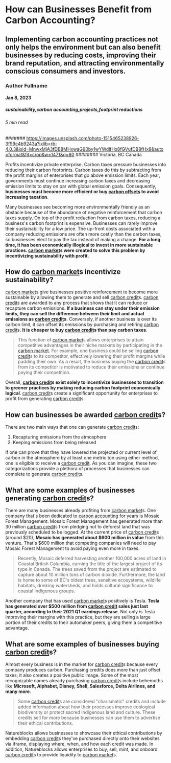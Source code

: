 # How can Businesses Benefit from Carbon Accounting?
## Implementing carbon accounting practices not only helps the environment but can also benefit businesses by reducing costs, improving their brand reputation, and attracting environmentally conscious consumers and investors.
### Author Fullname
#### Jan 8, 2023
##### sustainability,carbon accounting,projects,footprint reductions
###### 5 min read
####### https://images.unsplash.com/photo-1515465238926-3f99c4b9243a?ixlib=rb-4.0.3&ixid=MnwxMjA3fDB8MHxwaG90by1wYWdlfHx8fGVufDB8fHx8&auto=format&fit=crop&w=1471&q=80
######## Victoria, BC Canada

Profits incentivize private enterprise. Carbon taxes pressure businesses into reducing their carbon footprints. Carbon taxes do this by subtracting from the profit margins of enterprises that go above emission limits. Each year, governments must continue increasing carbon taxes and decreasing emission limits to stay on par with global emission goals. Consequently, **businesses must become more efficient or buy [carbon offsets](https://natureblocks.com/blog/how-do-voluntary-projects-report-carbon-offsets) to avoid increasing taxation**.

Many businesses see becoming more environmentally friendly as an obstacle because of the abundance of negative reinforcement that carbon taxes supply. On top of the profit reduction from carbon taxes, reducing a business's carbon footprint is expensive. Businesses can rarely improve their sustainability for a low price. The up-front costs associated with a company reducing emissions are often more costly than the carbon taxes, so businesses elect to pay the tax instead of making a change. **For a long time, it has been economically illogical to invest in more sustainable practices. [carbon market](https://natureblocks.com/blog/what-are-carbon-markets)s were created to solve this problem by incentivizing sustainability with profit**.

## How do [carbon market](https://natureblocks.com/blog/what-are-carbon-markets)s incentivize sustainability?

[carbon market](https://natureblocks.com/blog/what-are-carbon-markets)s give businesses positive reinforcement to become more sustainable by allowing them to generate and sell [carbon credit](https://natureblocks.com/blog/what-are-carbon-credits)s. [carbon credit](https://natureblocks.com/blog/what-are-carbon-credits)s are awarded to any process that shows that it can reduce or recapture carbon emissions. **If a business can stay under their emission limits, they can sell the difference between their limit and actual emissions as [carbon credit](https://natureblocks.com/blog/what-are-carbon-credits)s**. Conversely, if another business is over its carbon limit, it can offset its emissions by purchasing and retiring [carbon credit](https://natureblocks.com/blog/what-are-carbon-credits)s. **It is cheaper to buy [carbon credit](https://natureblocks.com/blog/what-are-carbon-credits)s than pay carbon taxes**.

> This function of [carbon market](https://natureblocks.com/blog/what-are-carbon-markets)s allows enterprises to attain competitive advantages in their niche markets by participating in the [carbon market](https://natureblocks.com/blog/what-are-carbon-markets). For example, one business could be selling [carbon credit](https://natureblocks.com/blog/what-are-carbon-credits)s to its competitor, effectively lowering their profit margins while padding their own. As a result, the business buying the [carbon credit](https://natureblocks.com/blog/what-are-carbon-credits)s from its competitor is motivated to reduce their emissions or continue paying their competition.

Overall, **[carbon credit](https://natureblocks.com/blog/what-are-carbon-credits)s exist solely to incentivize businesses to transition to greener practices by making reducing carbon footprint economically logical**. [carbon credit](https://natureblocks.com/blog/what-are-carbon-credits)s create a significant opportunity for enterprises to profit from generating [carbon credit](https://natureblocks.com/blog/what-are-carbon-credits)s.

## How can businesses be awarded [carbon credit](https://natureblocks.com/blog/what-are-carbon-credits)s?

There are two main ways that one can generate [carbon credit](https://natureblocks.com/blog/what-are-carbon-credits)s:

1. Recapturing emissions from the atmosphere
2. Keeping emissions from being released

If one can prove that they have lowered the projected or current level of carbon in the atmosphere by at least one metric ton using either method, one is eligible to receive a [carbon credit](https://natureblocks.com/blog/what-are-carbon-credits). As you can imagine, these two categorizations provide a plethora of processes that businesses can complete to generate [carbon credit](https://natureblocks.com/blog/what-are-carbon-credits)s.

## What are some examples of businesses generating [carbon credit](https://natureblocks.com/blog/what-are-carbon-credits)s?

There are many businesses already profiting from [carbon market](https://natureblocks.com/blog/what-are-carbon-markets)s. One company that's been dedicated to [carbon accounting](https://natureblocks.com/blog/how-do-voluntary-projects-report-carbon-offsets) for years is Mosaic Forest Management. Mosaic Forest Management has generated more than 30 million [carbon credit](https://natureblocks.com/blog/what-are-carbon-credits)s from pledging not to deforest land that was previously scheduled to be logged. At the current price of [carbon credit](https://natureblocks.com/blog/what-are-carbon-credits)s (around $20), **Mosaic has generated about $600 million in value** from this venture. That's $600 million that competing companies will need to pay Mosaic Forest Management to avoid paying even more in taxes.

> Recently, Mosaic deferred harvesting another 100,000 acres of land in Coastal British Columbia, earning the title of the largest project of its type in Canada. The trees saved from the project are estimated to capture about 10 million tons of carbon dioxide. Furthermore, the land is home to some of BC's oldest trees, sensitive ecosystems, wildlife habitats, drinking watersheds, and holds cultural significance to coastal indigenous groups.

Another company that has used [carbon market](https://natureblocks.com/blog/what-are-carbon-markets)s positively is Tesla. **Tesla has generated over $500 million from [carbon credit](https://natureblocks.com/blog/what-are-carbon-credits) sales just last quarter, according to their 2021 Q1 earnings release**. Not only is Tesla improving their margins with this practice, but they are selling a large portion of their credits to their automaker peers, giving them a competitive advantage.

## What are some examples of businesses buying [carbon credit](https://natureblocks.com/blog/what-are-carbon-credits)s?

Almost every business is in the market for [carbon credit](https://natureblocks.com/blog/what-are-carbon-credits)s because every company produces carbon. Purchasing credits does more than just offset taxes; it also creates a positive public image. Some of the most recognizable names already purchasing [carbon credit](https://natureblocks.com/blog/what-are-carbon-credits)s include behemoths like **Microsoft, Alphabet, Disney, Shell, Salesforce, Delta Airlines, and many more**.

> Some [carbon credit](https://natureblocks.com/blog/what-are-carbon-credits)s are considered "charismatic" credits and include added information about how their processes improve ecological biodiversity or protect sacred indigenous land and culture. These credits sell for more because businesses can use them to advertise their ethical contributions.

Natureblocks allows businesses to showcase their ethical contributions by embedding [carbon credit](https://natureblocks.com/blog/what-are-carbon-credits)s they've purchased directly onto their websites via iframe, displaying where, when, and how each credit was made. In addition, Natureblocks allows enterprises to buy, sell, mint, and onboard [carbon credit](https://natureblocks.com/blog/what-are-carbon-credits)s to provide liquidity to [carbon market](https://natureblocks.com/blog/what-are-carbon-markets)s.
